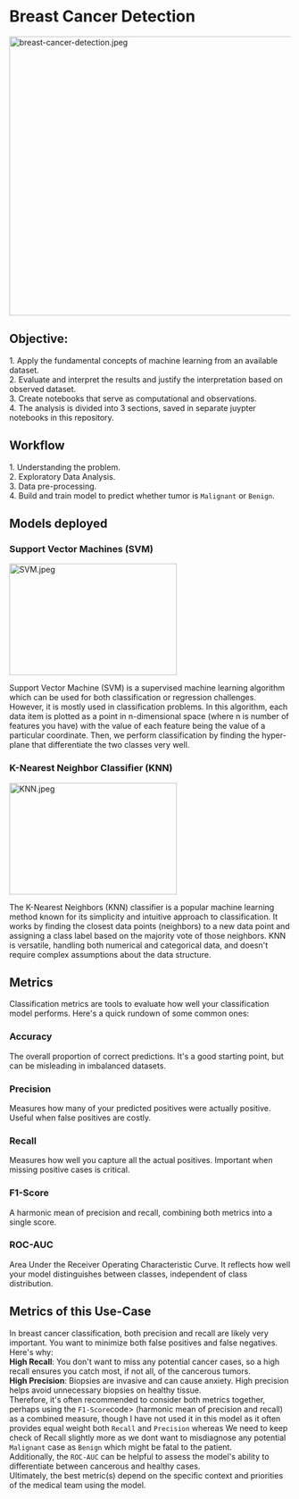 # Breast Cancer Detection
<div>
  <img src="https://th.bing.com/th/id/OIP.7jeJ0rj2Ii4UVrinpeZ5HwHaD4?w=345&h=180&c=7&r=0&o=5&dpr=1.5&pid=1.7" alt="breast-cancer-detection.jpeg" height=500 width=1000>
</div>
<div>
  <h2>Objective:</h2>
  <p>
    1. Apply the fundamental concepts of machine learning from an available dataset. <br>
    2. Evaluate and interpret the results and justify the interpretation based on observed dataset. <br>
    3. Create notebooks that serve as computational and observations. <br>
    4. The analysis is divided into 3 sections, saved in separate juypter notebooks in this repository. <br>
</p>
</div>

<div>
  <h2>Workflow</h2>
  <p>
    1. Understanding the problem. <br>
    2. Exploratory Data Analysis. <br>
    3. Data pre-processing. <br>
    4. Build and train model to predict whether tumor is <code><bold>Malignant</bold></code> or <code><bold>Benign</bold></code>. <br>
  </p>
</div>

<div>
  <h2>Models deployed</h2>
  <h3>Support Vector Machines (SVM)</h3>
  <img src="https://th.bing.com/th?id=OIP.OKO_JOxkTZWAfVk3cOEX3wHaEK&w=333&h=187&c=8&rs=1&qlt=90&o=6&dpr=1.5&pid=3.1&rm=2" alt="SVM.jpeg" width=300 height=200>
  <p>
    Support Vector Machine (SVM) is a supervised machine learning algorithm which can be used for both classification or regression challenges. However, it is mostly
    used in classification problems. In this algorithm, each data item is plotted as a point in n-dimensional space (where n is number of features you have) with the
    value of each feature being the value of a particular coordinate. Then, we perform classification by finding the hyper-plane that differentiate the two classes
    very well.
  </p>
  <h3>K-Nearest Neighbor Classifier (KNN)</h3>
  <img src="https://th.bing.com/th/id/OIP.r00eWT6npui8_JV5BTKrsgHaFR?w=242&h=180&c=7&r=0&o=5&dpr=1.5&pid=1.7" alt="KNN.jpeg" width=300 height=200>
  <p>
    The K-Nearest Neighbors (KNN) classifier is a popular machine learning method known for its simplicity and intuitive approach to classification. It works by     
    finding the closest data points (neighbors) to a new data point and assigning a class label based on the majority vote of those neighbors. KNN is versatile, 
    handling both numerical and categorical data, and doesn't require complex assumptions about the data structure.
  </p>
</div>

<div>
  <h2>Metrics</h2>
  <p>
    Classification metrics are tools to evaluate how well your classification model performs. Here's a quick rundown of some common ones:
  </p>
  <h3>Accuracy</h3>
  <p>
    The overall proportion of correct predictions. It's a good starting point, but can be misleading in imbalanced datasets.
  </p>
  <h3>Precision</h3>
  <p>
    Measures how many of your predicted positives were actually positive. Useful when false positives are costly.
  </p>
  <h3>Recall</h3>
  <p>
    Measures how well you capture all the actual positives. Important when missing positive cases is critical.
  </p>
  <h3>F1-Score</h3>
  <p>
    A harmonic mean of precision and recall, combining both metrics into a single score.
  </p>
  <h3>ROC-AUC</h3>
  <p>
    Area Under the Receiver Operating Characteristic Curve. It reflects how well your model distinguishes between classes, independent of class distribution.
  </p>
</div>

<div>
  <h2>Metrics of this Use-Case</h2>
  <p>
    In breast cancer classification, both precision and recall are likely very important. You want to minimize both false positives and false negatives. Here's why:<br>
    <strong>High Recall</strong>: You don't want to miss any potential cancer cases, so a high recall ensures you catch most, if not all, of the cancerous tumors.<br>
    <strong>High Precision</strong>: Biopsies are invasive and can cause anxiety. High precision helps avoid unnecessary biopsies on healthy tissue.<br>
    Therefore, it's often recommended to consider both metrics together,  perhaps using the <code>F1-Score</code>code> (harmonic mean of precision and recall) as a combined measure,
    though I have not used it in this model as it often provides equal weight both <code>Recall</code> and <code>Precision</code> whereas We need to keep check of <bold>Recall</bold> slightly more as we dont want to misdiagnose any potential <code>Malignant</code> case as <code>Benign</code> which might be fatal to the patient.<br>
    Additionally, the <code>ROC-AUC</code> can be helpful to assess the model's ability to differentiate between cancerous and healthy cases.<br>
    Ultimately, the best metric(s) depend on the specific context and priorities of the medical team using the model.
  </p>
</div>

